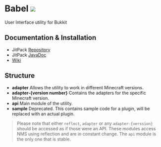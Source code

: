 Babel [![](https://jitpack.io/v/me.googas/reflect.svg)](https://jitpack.io/#me.googas/chat)
===

User Interface utility for Bukkit

## Documentation & Installation

* JitPack [Repository](https://jitpack.io/#me.googas/reflect)
* JitPack [JavaDoc](https://jitpack.io/com/github/Chevyself/reflect/master-SNAPSHOT/javadoc/)
* [Wiki](https://github.com/Chevyself/chat/wiki)

## Structure

* **adapter** Allows the utility to work in different Minecraft versions.
* **adapter-{version number}** Contains the adapters for the specific Minecraft version.
* **api** Main module of the utility.
* **sample** Deprecated. This contains sample code for a plugin, will be replaced with an actual plugin.

> Please note that either `reflect`, `adapter` or any `adapter-{verssion}` should be accessed as if those were an API. These modules access NMS using reflection and are in constant change. The `api` module is the only one that is stable.

